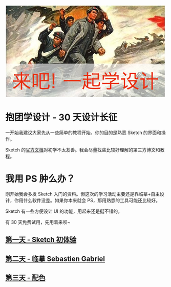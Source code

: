 ![](lets-learn.png)

# 抱团学设计 - 30 天设计长征

一开始我建议大家先从一些简单的教程开始。你的目的是熟悉 Sketch 的界面和操作。

Sketch 的[官方文档](http://bohemiancoding.com/sketch/support/documentation/)对初学不太友善。我会尽量找些比较好理解的第三方博文和教程。

# 我用 PS 肿么办？

刚开始我会多发 Sketch 入门的资料。但这次的学习活动主要还是靠临摹+自主设计，你用什么软件没差。如果你本来就会 PS，那用熟悉的工具可能还比较好。

Sketch 有一些方便设计 UI 的功能，用起来还是挺不错的。

有 30 天免费试用，先用着来呗~

## [第一天 - Sketch 初体验](day1)

## [第二天 - 临摹 Sebastien Gabriel](day2)

## [第三天 - 配色](day3)



